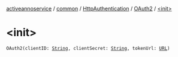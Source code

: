 [activeannoservice](../../../index.md) / [common](../../index.md) / [HttpAuthentication](../index.md) / [OAuth2](index.md) / [&lt;init&gt;](./-init-.md)

# &lt;init&gt;

`OAuth2(clientID: `[`String`](https://kotlinlang.org/api/latest/jvm/stdlib/kotlin/-string/index.html)`, clientSecret: `[`String`](https://kotlinlang.org/api/latest/jvm/stdlib/kotlin/-string/index.html)`, tokenUrl: `[`URL`](https://docs.oracle.com/javase/6/docs/api/java/net/URL.html)`)`